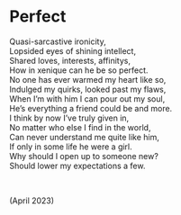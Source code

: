 # Perfect

Quasi-sarcastive ironicity,  
Lopsided eyes of shining intellect,  
Shared loves, interests, affinitys,  
How in xenique can he be so perfect.  
No one has ever warmed my heart like so,  
Indulged my quirks, looked past my flaws,  
When I’m with him I can pour out my soul,  
He’s everything a friend could be and more.  
I think by now I’ve truly given in,  
No matter who else I find in the world,  
Can never understand me quite like him,  
If only in some life he were a girl.  
Why should I open up to someone new?  
Should lower my expectations a few.  


<br>


(April 2023)
